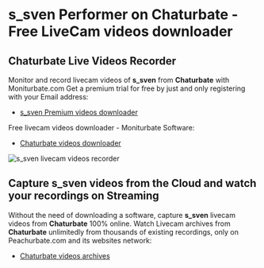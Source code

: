 # s_sven Performer on Chaturbate - Free LiveCam videos downloader

## Chaturbate Live Videos Recorder

Monitor and record livecam videos of **s_sven** from **Chaturbate** with Moniturbate.com
Get a premium trial for free by just and only registering with your Email address:
* [s_sven Premium videos downloader](https://moniturbate.com/request-demo-licence-key.html)

Free livecam videos downloader - Moniturbate Software:
* [Chaturbate videos downloader](https://moniturbate.com/moniturbate-download-software.html)

![s_sven livecam videos recorder](https://peachurnet.com/templates/moniturbate-software.png)


## Capture s_sven videos from the Cloud and watch your recordings on Streaming

Without the need of downloading a software, capture **s_sven** livecam videos from **Chaturbate** 100% online.
Watch Livecam archives from **Chaturbate** unlimitedly from thousands of existing recordings, only on Peachurbate.com and its websites network:
* [Chaturbate videos archives](https://peachurnet.com/)